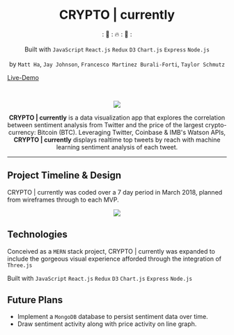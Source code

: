 
<h1 align="center"><strong>CRYPTO | currently</strong></h1>
<div align="center">
   : 💸 :  🔥 : 💸 :
   <br/>
</div>
<br/>
<div align="center">
  Built with
  <code>JavaScript</code>
  <code>React.js</code>
  <code>Redux</code>
  <code>D3</code>
  <code>Chart.js</code>
  <code>Express</code>
  <code>Node.js</code>

  <br>
  <br>
  by
  <code>Matt Ha</code>,
  <code>Jay Johnson</code>,
  <code>Francesco Martinez Burali-Forti</code>,
  <code>Taylor Schmutz</code>
</div>

[Live-Demo](http://cryptocurrently.us-west-1.elasticbeanstalk.com/ "CRYPTO | currently")

<br/>

<p align="center">
  <img src="https://media.giphy.com/media/1msK0wllzhi9KpVrtr/giphy.gif">
</p>

<center><strong>CRYPTO | currently</strong> is a data visualization app that explores the correlation between sentiment analysis from Twitter and the price of the largest crypto-currency: Bitcoin (BTC).
Leveraging Twitter, Coinbase & IMB's Watson APIs, <strong>CRYPTO | currently</strong> displays realtime top tweets by reach with machine learning sentiment analysis of each tweet.</center>

---

## Project Timeline & Design
CRYPTO | currently was coded over a 7 day period in March 2018, planned from wireframes through to each MVP.

<p align="center">
  <img src="https://media.giphy.com/media/4Q3qljviEpq3LORbjJ/giphy.gif">
</p>

## Technologies
Conceived as a `MERN` stack project, CRYPTO | currently was expanded to include the gorgeous visual experience afforded through the integration of `Three.js`

Built with
<code>JavaScript</code>
<code>React.js</code>
<code>Redux</code>
<code>D3</code>
<code>Chart.js</code>
<code>Express</code>
<code>Node.js</code>


## Future Plans
  + Implement a `MongoDB` database to persist sentiment data over time.
  + Draw sentiment activity along with price activity on line graph.
